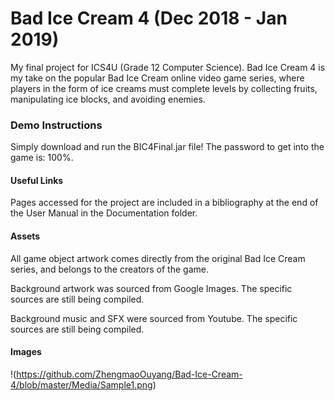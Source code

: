 # Bad Ice Cream 4 (Dec 2018 - Jan 2019)
My final project for ICS4U (Grade 12 Computer Science). Bad Ice Cream 4 is my take on the popular Bad Ice Cream online video game series, where players in the form of ice creams must complete levels by collecting fruits, manipulating ice blocks, and avoiding enemies. 

### Demo Instructions
Simply download and run the BIC4Final.jar file! The password to get into the game is: 100%.

#### Useful Links
Pages accessed for the project are included in a bibliography at the end of the User Manual in the Documentation folder.

#### Assets
All game object artwork comes directly from the original Bad Ice Cream series, and belongs to the creators of the game.

Background artwork was sourced from Google Images. The specific sources are still being compiled. 

Background music and SFX were sourced from Youtube. The specific sources are still being compiled.

#### Images

!(https://github.com/ZhengmaoOuyang/Bad-Ice-Cream-4/blob/master/Media/Sample1.png)

